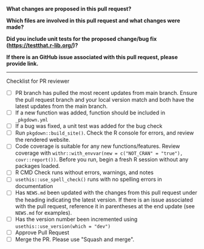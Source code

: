 **What changes are proposed in this pull request?**

**Which files are involved in this pull request and what changes were made?**

**Did you include unit tests for the proposed change/bug fix (https://testthat.r-lib.org/)?**

**If there is an GitHub issue associated with this pull request, please provide link.**

--------------------------------------------------------------------------------

Checklist for PR reviewer

- [ ] PR branch has pulled the most recent updates from main branch. Ensure the pull request branch and your local version match and both have the latest updates from the main branch.
- [ ] If a new function was added, function should be included in `_pkgdown.yml`
- [ ] If a bug was fixed, a unit test was added for the bug check
- [ ] Run `pkgdown::build_site()`. Check the R console for errors, and review the rendered website.
- [ ] Code coverage is suitable for any new functions/features. Review coverage with `withr::with_envvar(new = c("NOT_CRAN" = "true"), covr::report())`. Before you run, begin a fresh R session without any packages loaded. 
- [ ] R CMD Check runs without errors, warnings, and notes
- [ ] `usethis::use_spell_check()` runs with no spelling errors in documentation
- [ ] Has `NEWS.md` been updated with the changes from this pull request under the heading indicating the latest version. If there is an issue associated with the pull request, reference it in parentheses at the end update (see `NEWS.md` for examples).
- [ ] Has the version number been incremented using `usethis::use_version(which = "dev")` 
- [ ] Approve Pull Request
- [ ] Merge the PR. Please use "Squash and merge".
